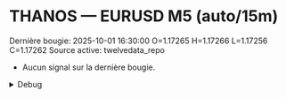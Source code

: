 # THANOS — EURUSD M5 (auto/15m)
Dernière bougie: 2025-10-01 16:30:00  O=1.17265  H=1.17266  L=1.17256  C=1.17262
Source active: twelvedata_repo

- Aucun signal sur la dernière bougie.

<details><summary>Debug</summary>

- TD_API_KEY manquant.

</details>